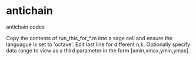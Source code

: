 # antichain
antichain codes

Copy the contents of run_this_for_*.m into a sage cell and ensure the languague is set to 'octave'.
Edit last line for different n,k. 
Optionally specify data range to view as a third parameter in the form [xmin,xmax,ymin,ymax].
